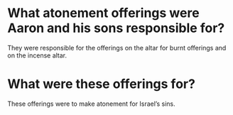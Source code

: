 # What atonement offerings were Aaron and his sons responsible for?

They were responsible for the offerings on the altar for burnt offerings and on the incense altar.

# What were these offerings for?

These offerings were to make atonement for Israel’s sins.
